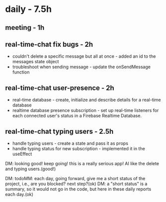 # daily - 7.5h

## meeting - 1h

## real-time-chat fix bugs - 2h
* couldn't delete a specific message but all at once - added an id to the messages state object
* troubleshoot when sending message - update the onSendMessage function

## real-time-chat user-presence - 2h
* real-time database - create, initialize and describe details for a real-time database
* realtime database presence subscription - set up real-time listeners for each connected user's status in a Firebase Realtime Database.

## real-time-chat typing users - 2.5h
* handle typing users - create a state and pass it as props
* handle typing status for new subscription - implemented it in the useEffect

DM: looking good! keep going! this is a really serious app! AI like the delete and typing users.(good!)

DM: todoMM: each day, going forward, give me a short status of the project, i.e., are you blocked? next step?(ok) DM: a "short status" is a summary, so it would not go in the code, but here in these daily reports each day.(ok)